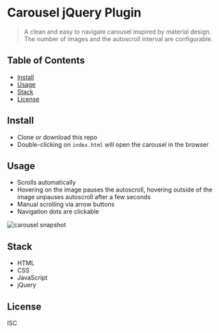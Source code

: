 # Carousel jQuery Plugin

> A clean and easy to navigate carousel inspired by material design. The number of images and the autoscroll interval are configurable.

## Table of Contents

- [Install](#install)
- [Usage](#usage)
- [Stack](#stack)
- [License](#license)

## Install

+ Clone or download this repo
+ Double-clicking on `index.html` will open the carousel in the browser

## Usage

+ Scrolls automatically
+ Hovering on the image pauses the autoscroll, hovering outside of the image unpauses autoscroll after a few seconds
+ Manual scrolling via arrow buttons
+ Navigation dots are clickable

![carousel snapshot](http://g.recordit.co/XzRA24KXmB.gif)

## Stack
+ HTML
+ CSS
+ JavaScript
+ jQuery

## License
ISC

